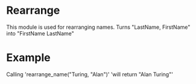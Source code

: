 Rearrange
=========

This module  is used for rearranging names.
Turns "LastName, FirstName" into "FirstName LastName"

# Example

Calling 'rearrange_name("Turing, "Alan")' 'will return "Alan Turing"'
